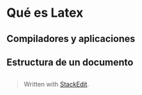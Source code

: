
# Qué es Latex

## Compiladores y aplicaciones

## Estructura de un documento

##
> Written with [StackEdit](https://stackedit.io/).
<!--stackedit_data:
eyJoaXN0b3J5IjpbMTU3NzgzMjg1OF19
-->